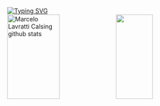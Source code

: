 <div algim = "center">
<a href="https://git.io/typing-svg"><img src="https://readme-typing-svg.herokuapp.com?font=Fira+Code&pause=1000&center=true&vCenter=true&width=435&lines=Welcome+to+my+github+profile!;My+name+is+Yean+Jy+Chen.;I'm+a+Computer+science+studant." alt="Typing SVG" /></a>
</div>
<div algim = "center">
  <img width="49%" height="195px" src="https://github-readme-stats.vercel.app/api?username=yeanjy&show_icons=true&count_private=true&hide_border=true&title_color=ffffff&icon_color=01C231&text_color=f6f5f4&bg_color=0d1117" alt="Marcelo Lavratti Calsing github stats" /> 
  <img width="41%" height="195px" src="https://github-readme-stats.vercel.app/api/top-langs/?username=yeanjy&layout=compact&hide_border=true&title_color=ffffff&text_color=f6f5f4&bg_color=0d1117" />
</div>

